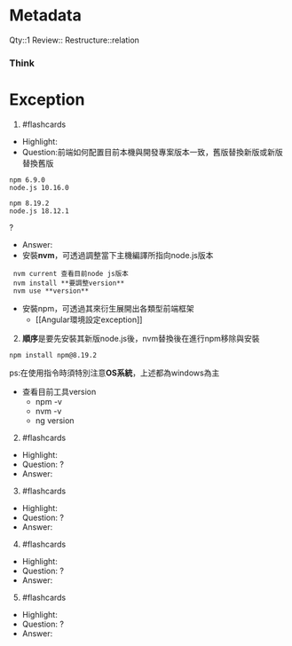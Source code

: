 # Metadata
Qty::1
Review::
Restructure::relation

### Think

# Exception


1. #flashcards 
- Highlight:
- Question:前端如何配置目前本機與開發專案版本一致，舊版替換新版或新版替換舊版
```
npm 6.9.0
node.js 10.16.0

npm 8.19.2
node.js 18.12.1
```
?
- Answer:
- 安裝**nvm**，可透過調整當下主機編譯所指向node.js版本
```
 nvm current 查看目前node js版本
 nvm install **要調整version**
 nvm use **version**
```
- 安裝npm，可透過其來衍生展開出各類型前端框架
  - [[Angular環境設定exception]]
2. **順序**是要先安裝其新版node.js後，nvm替換後在進行npm移除與安裝
```
npm install npm@8.19.2 
```
ps:在使用指令時須特別注意**OS系統**，上述都為windows為主

- 查看目前工具version
  - npm -v 
  - nvm -v
  - ng version

2. #flashcards 
- Highlight:
- Question:
?
- Answer:

3. #flashcards 
- Highlight:
- Question:
?
- Answer:

4. #flashcards 
- Highlight:
- Question:
?
- Answer:

5. #flashcards 
- Highlight:
- Question:
?
- Answer:
